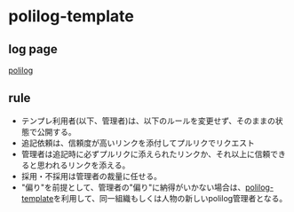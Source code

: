 # polilog-template

## log page
[polilog](polilog.md)

## rule
- テンプレ利用者(以下、管理者)は、以下のルールを変更せず、そのままの状態で公開する。
- 追記依頼は、信頼度が高いリンクを添付してプルリクでリクエスト
- 管理者は追記時に必ずプルリクに添えられたリンクか、それ以上に信頼できると思われるリンクを添える。
- 採用・不採用は管理者の裁量に任せる。
- "偏り"を前提として、管理者の"偏り"に納得がいかない場合は、[polilog-template](https://github.com/mdmfr/polilog-template)を利用して、同一組織もしくは人物の新しいpolilog管理者となる。

